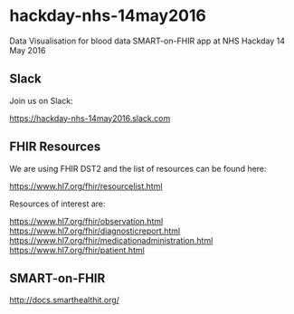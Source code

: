 # hackday-nhs-14may2016

Data Visualisation for blood data SMART-on-FHIR app at NHS Hackday 14 May 2016 

## Slack

Join us on Slack:

https://hackday-nhs-14may2016.slack.com

## FHIR Resources

We are using FHIR DST2 and the list of resources can be found here:

https://www.hl7.org/fhir/resourcelist.html

Resources of interest are:

https://www.hl7.org/fhir/observation.html
https://www.hl7.org/fhir/diagnosticreport.html
https://www.hl7.org/fhir/medicationadministration.html
https://www.hl7.org/fhir/patient.html

## SMART-on-FHIR

http://docs.smarthealthit.org/